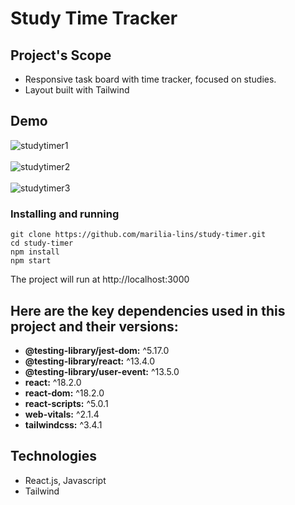 # Study Time Tracker

## Project's Scope

* Responsive task board with time tracker, focused on studies.
* Layout built with Tailwind
  
## Demo
![studytimer1](https://github.com/marilia-lins/study-timer/assets/121808358/4427f758-5f20-4872-9009-319f5eb29050)
<br/>
<br/>
![studytimer2](https://github.com/marilia-lins/study-timer/assets/121808358/ea2bac0c-3c15-4f82-a6a2-c56bc9ea37f5)
<br/>
<br/>
![studytimer3](https://github.com/marilia-lins/study-timer/assets/121808358/50e7e590-fcab-4013-b24e-84575ab96945)

### Installing and running

```
git clone https://github.com/marilia-lins/study-timer.git
cd study-timer
npm install
npm start
```

The project will run at http://localhost:3000

## Here are the key dependencies used in this project and their versions:

- **@testing-library/jest-dom:** ^5.17.0
- **@testing-library/react:** ^13.4.0
- **@testing-library/user-event:** ^13.5.0
- **react:** ^18.2.0
- **react-dom:** ^18.2.0
- **react-scripts:** ^5.0.1
- **web-vitals:** ^2.1.4
- **tailwindcss:** ^3.4.1

## Technologies

* React.js, Javascript
* Tailwind
